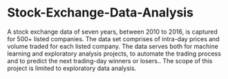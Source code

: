 # Stock-Exchange-Data-Analysis
A stock exchange data of seven years, between 2010 to 2016, is captured for 500+ listed companies. The data set comprises of intra-day prices and volume traded for each listed company. The data serves both for machine learning and exploratory analysis projects, to automate the trading process and to predict the next trading-day winners or losers.. The scope of this project is limited to exploratory data analysis.
